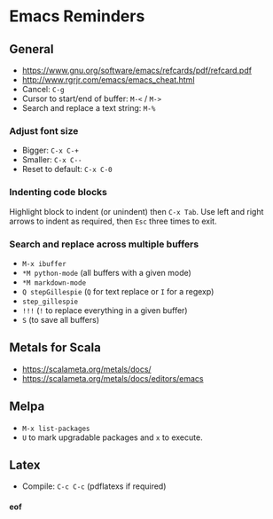 # Emacs Reminders

## General

* https://www.gnu.org/software/emacs/refcards/pdf/refcard.pdf
* http://www.rgrjr.com/emacs/emacs_cheat.html
* Cancel: `C-g`
* Cursor to start/end of buffer: `M-<` / `M->`
* Search and replace a text string: `M-%`

### Adjust font size

* Bigger: `C-x C-+`
* Smaller: `C-x C--`
* Reset to default: `C-x C-0`

### Indenting code blocks

Highlight block to indent (or unindent) then `C-x Tab`. Use left and right arrows to indent as required, then `Esc` three times to exit.

### Search and replace across multiple buffers

* `M-x ibuffer`
* `*M python-mode` (all buffers with a given mode)
* `*M markdown-mode`
* `Q stepGillespie` (`Q` for text replace or `I` for a regexp)
* `step_gillespie`
* `!!!` (`!` to replace everything in a given buffer)
* `S` (to save all buffers)

## Metals for Scala

* https://scalameta.org/metals/docs/
* https://scalameta.org/metals/docs/editors/emacs

## Melpa

* `M-x list-packages`
* `U` to mark upgradable packages and `x` to execute.

## Latex

* Compile: `C-c C-c` (pdflatexs if required)



#### eof

